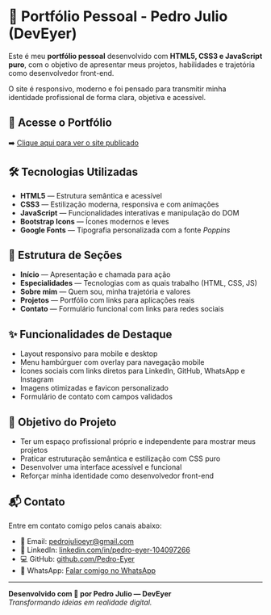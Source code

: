 # 💼 Portfólio Pessoal - Pedro Julio (DevEyer)

Este é meu **portfólio pessoal** desenvolvido com **HTML5, CSS3 e JavaScript puro**, com o objetivo de apresentar meus projetos, habilidades e trajetória como desenvolvedor front-end.  

O site é responsivo, moderno e foi pensado para transmitir minha identidade profissional de forma clara, objetiva e acessível.

## 🔗 Acesse o Portfólio

➡️ [Clique aqui para ver o site publicado]([https://pedro-eyer.github.io/seu-repositorio/](https://my-portfolio-dev-eyer.vercel.app/))  


## 🛠️ Tecnologias Utilizadas

- **HTML5** — Estrutura semântica e acessível
- **CSS3** — Estilização moderna, responsiva e com animações
- **JavaScript** — Funcionalidades interativas e manipulação do DOM
- **Bootstrap Icons** — Ícones modernos e leves
- **Google Fonts** — Tipografia personalizada com a fonte *Poppins*

## 📂 Estrutura de Seções

- **Início** — Apresentação e chamada para ação
- **Especialidades** — Tecnologias com as quais trabalho (HTML, CSS, JS)
- **Sobre mim** — Quem sou, minha trajetória e valores
- **Projetos** — Portfólio com links para aplicações reais
- **Contato** — Formulário funcional com links para redes sociais

## ✨ Funcionalidades de Destaque

- Layout responsivo para mobile e desktop
- Menu hambúrguer com overlay para navegação mobile
- Ícones sociais com links diretos para LinkedIn, GitHub, WhatsApp e Instagram
- Imagens otimizadas e favicon personalizado
- Formulário de contato com campos validados

## 🎯 Objetivo do Projeto

- Ter um espaço profissional próprio e independente para mostrar meus projetos
- Praticar estruturação semântica e estilização com CSS puro
- Desenvolver uma interface acessível e funcional
- Reforçar minha identidade como desenvolvedor front-end

## 📬 Contato

Entre em contato comigo pelos canais abaixo:

- 📧 Email: [pedrojulioeyr@gmail.com](mailto:pedrojulioeyr@gmail.com)
- 💼 LinkedIn: [linkedin.com/in/pedro-eyer-104097266](https://www.linkedin.com/in/pedro-eyer-104097266/)
- 💻 GitHub: [github.com/Pedro-Eyer](https://github.com/Pedro-Eyer)
- 📱 WhatsApp: [Falar comigo no WhatsApp](https://wa.me/5521999725947?text=Olá%2C+gostaria+de+entrar+em+contato+com+você!)

---

**Desenvolvido com 💙 por Pedro Julio — DevEyer**  
*Transformando ideias em realidade digital.*
